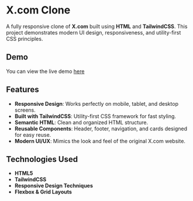 # X.com Clone

A fully responsive clone of **X.com** built using **HTML** and **TailwindCSS**. This project demonstrates modern UI design, responsiveness, and utility-first CSS principles.

## Demo

You can view the live demo [here](https://ayushvarshney-6.github.io/X.com-Twitter--Clone/)

## Features

- **Responsive Design**: Works perfectly on mobile, tablet, and desktop screens.
- **Built with TailwindCSS**: Utility-first CSS framework for fast styling.
- **Semantic HTML**: Clean and organized HTML structure.
- **Reusable Components**: Header, footer, navigation, and cards designed for easy reuse.
- **Modern UI/UX**: Mimics the look and feel of the original X.com website.

## Technologies Used

- **HTML5**
- **TailwindCSS**
- **Responsive Design Techniques**
- **Flexbox & Grid Layouts**
